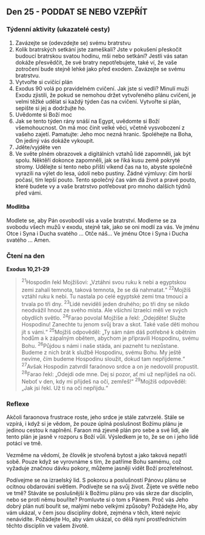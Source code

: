 ## Den 25 - PODDAT SE NEBO VZEPŘÍT

### Týdenní aktivity (ukazatelé cesty)

1. Zavázejte se (odevzdejte se) svému bratrstvu
1. Kolik bratrských setkání jste zameškali? Jste v pokušení přeskočit budoucí bratrskou svatou hodinu, mši nebo setkání? Jestli vás satan dokáže přesvědčit, že své bratry nepotřebujete, také ví, že vaše zotročení bude stejně lehké jako před exodem. Zavázejte se svému bratrstvu.
1. Vytvořte si cvičící plán
1. Exodus 90 volá po pravidelném cvičení. Jak jste si vedli? Minulí muži Exodu zjistili, že pokud se nemohou držet vytvořeného plánu cvičení, je velmi těžké udělat si každý týden čas na cvičení. Vytvořte si plán, sepište si jej a dodržujte ho.
1. Uvědomte si Boží moc
1. Jak se tento týden rány snáší na Egypt, uvědomte si Boží všemohoucnost. On má moc činit velké věci, včetně vysvobození z vašeho zajetí. Pamatujte: Jeho moc nezná hranic. Spoléhejte na Boha, On jediný vás dokáže vykoupit.
1. Jděte/vyjděte ven
1. Ve světe plném obrazovek a digitálních vztahů lidé zapomněli, jak být spolu. Něktěří dokonce zapomněli, jak se říká kusu země pokryté stromy. Udělejte si tento nebo příští víkend čas na to, abyste společně vyrazili na výlet do lesa, údolí nebo pustiny. Žádné výmluvy: čím horší počasí, tím lepší pouto. Tento společný čas vám dá život a pravé pouto, které budete vy a vaše bratrstvo potřebovat pro mnoho dalších týdnů před vámi.

#### Modlitba

Modlete se, aby Pán osvobodil vás a vaše bratrství.
Modleme se za svobodu všech mužů v exodu, stejně tak, jako se oni modlí za vás.
Ve jménu Otce i Syna i Ducha svatého … Otče náš… Ve jménu Otce i Syna i Ducha svatého … Amen.

### Čtení na den

**Exodus 10,21-29**

> <sup>21</sup>Hospodin řekl Mojžíšovi: „Vztáhni svou ruku k nebi a egyptskou zemi zahalí temnota, taková temnota, že se dá nahmatat.“
> <sup>22</sup>Mojžíš vztáhl ruku k nebi. Tu nastala po celé egyptské zemi tma tmoucí a trvala po tři dny.
> <sup>23</sup>Lidé neviděli jeden druhého; po tři dny se nikdo neodvážil hnout ze svého místa. Ale všichni Izraelci měli ve svých obydlích světlo.
> <sup>24</sup>Farao povolal Mojžíše a řekl: „Odejděte! Služte Hospodinu! Zanechte tu jenom svůj brav a skot. Také vaše děti mohou jít s vámi.“
> <sup>25</sup>Mojžíš odpověděl: „Ty sám nám dáš potřebné k obětním hodům a k zápalným obětem, abychom je připravili Hospodinu, svému Bohu.
> <sup>26</sup>Půjdou s námi i naše stáda, ani pazneht tu nezůstane. Budeme z nich brát k službě Hospodinu, svému Bohu. My ještě nevíme, čím budeme Hospodinu sloužit, dokud tam nepřijdeme.“
> <sup>27</sup>Avšak Hospodin zatvrdil faraónovo srdce a on je nedovolil propustit.
> <sup>28</sup>Farao řekl: „Odejdi ode mne. Dej si pozor, ať mi už nepřijdeš na oči. Neboť v den, kdy mi přijdeš na oči, zemřeš!“
> <sup>29</sup>Mojžíš odpověděl: „Jak jsi řekl. Už ti na oči nepřijdu.“

### Reflexe

Akčoli faraonova frustrace roste, jeho srdce je stále zatvrzelé. Stále se vzpírá, i když si je vědom, že
pouze úplná poslušnost Božímu plánu je jedinou cestou k naplnění. Faraon má zjevně plán pro sebe a své
lidi, ale tento plán je jasně v rozporu s Boží vůlí. Výsledkem je to, že se on i jeho lidé potácí ve tmě.

Vezměme na vědomí, že člověk je stvořená bytost a jako taková nepatří sobě. Pouze když se vyrovnáme
s tím, že patříme Bohu samému, což vyžaduje značnou dávku pokory, můžeme jasněji vidět Boží
prozřetelnost.

Podívejme se na izraelský lid. S pokorou a poslušností Pánovu plánu se ocitnou obdarováni světlem.
Podívejte se na svůj život. Žijete ve světle nebo ve tmě? Stáváte se poslušnější k Božímu plánu pro vás
skrze dar disciplín, nebo se proti němu bouříte? Promluvte si o tom s Pánem. Proč vás Jeho dobrý plán
nutí bouřit se, malými nebo velkými způsoby? Požádejte Ho, aby vám ukázal, v čem jsou disciplíny
dobré, zejména v těch, které nejvíc nenávidíte. Požádejte Ho, aby vám ukázal, co dělá nyní
prostřednictvím těchto disciplín ve vašem životě.
